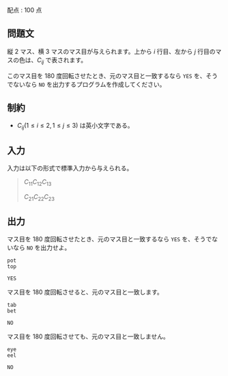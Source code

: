 配点 : $100$ 点

## 問題文

縦 $2$ マス、横 $3$ マスのマス目が与えられます。上から $i$ 行目、左から $j$ 行目のマスの色は、$C_{ij}$ で表されます。

このマス目を $180$ 度回転させたとき、元のマス目と一致するなら `YES` を、そうでないなら `NO` を出力するプログラムを作成してください。

## 制約

- $C_{ij}(1 \leq i \leq 2, 1 \leq j \leq 3)$ は英小文字である。

## 入力

入力は以下の形式で標準入力から与えられる。

> $C_{11}C_{12}C_{13}$
> 
> $C_{21}C_{22}C_{23}$

## 出力

マス目を $180$ 度回転させたとき、元のマス目と一致するなら `YES` を、そうでないなら `NO` を出力せよ。

```input1
pot
top
```

```output1
YES
```

マス目を $180$ 度回転させると、元のマス目と一致します。

```input2
tab
bet
```

```output2
NO
```

マス目を $180$ 度回転させても、元のマス目と一致しません。

```input3
eye
eel
```

```output3
NO
```